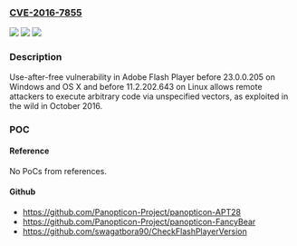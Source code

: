 ### [CVE-2016-7855](https://cve.mitre.org/cgi-bin/cvename.cgi?name=CVE-2016-7855)
![](https://img.shields.io/static/v1?label=Product&message=n%2Fa&color=blue)
![](https://img.shields.io/static/v1?label=Version&message=n%2Fa&color=blue)
![](https://img.shields.io/static/v1?label=Vulnerability&message=n%2Fa&color=brighgreen)

### Description

Use-after-free vulnerability in Adobe Flash Player before 23.0.0.205 on Windows and OS X and before 11.2.202.643 on Linux allows remote attackers to execute arbitrary code via unspecified vectors, as exploited in the wild in October 2016.

### POC

#### Reference
No PoCs from references.

#### Github
- https://github.com/Panopticon-Project/panopticon-APT28
- https://github.com/Panopticon-Project/panopticon-FancyBear
- https://github.com/swagatbora90/CheckFlashPlayerVersion

